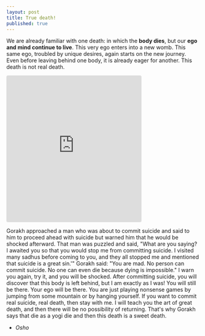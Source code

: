 ```yaml
---
layout: post
title: True death!
published: true
---
```


We are already familiar with one death: in which the **body dies**, but our **ego and mind continue to live**. This very ego enters into a new womb. This same ego, troubled by unique desires, again starts on the new journey. Even before leaving behind one body, it is already eager for another. This death is not real death.

<iframe id="instagram-embed-0" class="instagram-media instagram-media-rendered" style="background: white; max-width: 350px; width: calc(100% - 2px); border-radius: 3px; border: 1px solid #dbdbdb; box-shadow: none; display: block; margin: 0px 0px 12px; min-width: 350px; padding: 0px;" src="https://www.instagram.com/p/BTqbSy9hYXO/embed?utm_source=ig_embedembed/captioned/" scrolling="no" data-instgrm-payload-id="instagram-media-payload-0" height="380" frameborder="0"><span data-mce-type="bookmark" style="display: inline-block; width: 0px; overflow: hidden; line-height: 0;" class="mce_SELRES_start"></span><span data-mce-type="bookmark" style="display: inline-block; width: 0px; overflow: hidden; line-height: 0;" class="mce_SELRES_start"></span><span data-mce-type="bookmark" style="display: inline-block; width: 0px; overflow: hidden; line-height: 0;" class="mce_SELRES_start"></span></iframe>

Gorakh approached a man who was about to commit suicide and said to him to proceed ahead with suicide but warned him that he would be shocked afterward. 
That man was puzzled and said, "What are you saying? I awaited you so that you would stop me from committing suicide. I visited many sadhus before coming to you, and they all stopped me and mentioned that suicide is a great sin.'"
Gorakh said: "You are mad.  No person can commit suicide. No one can even die because dying is impossible."
I warn you again, try it, and you will be shocked. After committing suicide, you will discover that this body is left behind, but I am exactly as I was! 
You will still be there. Your ego will be there. 
You are just playing nonsense games by jumping from some mountain or by hanging yourself. If you want to commit real suicide, real death, then stay with me. I will teach you the art of great death, and then there will be no possibility of returning. 
That's why Gorakh says that die as a yogi die and then this death is a sweet death. 
- _Osho_





